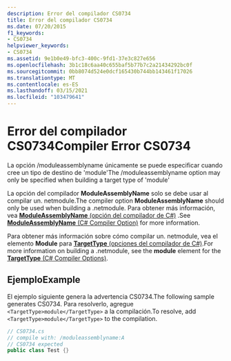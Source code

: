 ```yaml
---
description: Error del compilador CS0734
title: Error del compilador CS0734
ms.date: 07/20/2015
f1_keywords:
- CS0734
helpviewer_keywords:
- CS0734
ms.assetid: 9e1b0e49-bfc3-400c-9fd1-37e3c827e656
ms.openlocfilehash: 3b1c18c6aa40c655baf5b77b7c2a21434292bc0f
ms.sourcegitcommit: 0bb8074d524e0dcf165430b744bb143461f17026
ms.translationtype: MT
ms.contentlocale: es-ES
ms.lasthandoff: 03/15/2021
ms.locfileid: "103479641"
---
```

# <a name="compiler-error-cs0734"></a><span data-ttu-id="06e8e-103">Error del compilador CS0734</span><span class="sxs-lookup"><span data-stu-id="06e8e-103">Compiler Error CS0734</span></span>

<span data-ttu-id="06e8e-104">La opción /moduleassemblyname únicamente se puede especificar cuando cree un tipo de destino de 'module'</span><span class="sxs-lookup"><span data-stu-id="06e8e-104">The /moduleassemblyname option may only be specified when building a target type of 'module'</span></span>  
  
 <span data-ttu-id="06e8e-105">La opción del compilador **ModuleAssemblyName** solo se debe usar al compilar un. netmodule.</span><span class="sxs-lookup"><span data-stu-id="06e8e-105">The compiler option **ModuleAssemblyName** should only be used when building a .netmodule.</span></span> <span data-ttu-id="06e8e-106">Para obtener más información, vea [ **ModuleAssemblyName** (opción del compilador de C#)](../language-reference/compiler-options/advanced.md#moduleassemblyname) .</span><span class="sxs-lookup"><span data-stu-id="06e8e-106">See [**ModuleAssemblyName** (C# Compiler Option)](../language-reference/compiler-options/advanced.md#moduleassemblyname) for more information.</span></span>  
  
 <span data-ttu-id="06e8e-107">Para obtener más información sobre cómo compilar un. netmodule, vea el elemento **Module** para [ **TargetType** (opciones del compilador de C#)](../language-reference/compiler-options/output.md#targettype).</span><span class="sxs-lookup"><span data-stu-id="06e8e-107">For more information on building a .netmodule, see the **module** element for the [**TargetType** (C# Compiler Options)](../language-reference/compiler-options/output.md#targettype).</span></span>  
  
## <a name="example"></a><span data-ttu-id="06e8e-108">Ejemplo</span><span class="sxs-lookup"><span data-stu-id="06e8e-108">Example</span></span>  

 <span data-ttu-id="06e8e-109">El ejemplo siguiente genera la advertencia CS0734.</span><span class="sxs-lookup"><span data-stu-id="06e8e-109">The following sample generates CS0734.</span></span> <span data-ttu-id="06e8e-110">Para resolverlo, agregue `<TargetType>module</TargetType>` a la compilación.</span><span class="sxs-lookup"><span data-stu-id="06e8e-110">To resolve, add `<TargetType>module</TargetType>` to the compilation.</span></span>  
  
```csharp  
// CS0734.cs  
// compile with: /moduleassemblyname:A  
// CS0734 expected  
public class Test {}  
```
